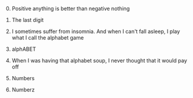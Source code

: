 0. Positive anything is better than negative nothing
1. The last digit
2. I sometimes suffer from insomnia. And when I can't fall asleep, I play what I call the alphabet game

3. alphABET

4. When I was having that alphabet soup, I never thought that it would pay off

5. Numbers

6. Numberz

